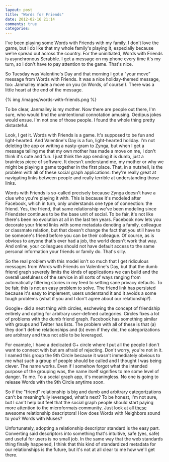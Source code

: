 ```yaml
---
layout: post
title: "Words for Friends"
date: 2012-02-16 21:14
comments: true
categories: 
---
```

I've been playing some Words with Friends with my family. I don't love
the game, but I do like that my whole family's playing it, especially
because we're spread out across the country.  For the uninitiated, Words
with Friends is asynchronous Scrabble. I get a message on my phone every
time it's my turn, so I don't have to pay attention to the game. That's
nice.

So Tuesday was Valentine's Day and that morning I got a "your move"
message from Words with Friends. It was a nice holiday-themed message,
too: Janmalley made a move on you (in Words, of course!). There was a
little heart at the end of the message.

{% img /images/words-with-friends.png %}

To be clear, Janmalley is my mother.  Now there are people out there,
I'm sure, who would find the unintentional connotation amusing. Oedipus
jokes would ensue. I'm not one of those people. I found the whole thing
pretty distasteful.

Look, I get it. Words with Friends is a game. It's supposed to be fun
and light-hearted. And Valentine's Day is a fun, light-hearted holiday.
I'm not deleting the app or writing a nasty-gram to Zynga, but when I
get a message telling me that my own mother has made a move on me, I
don't think it's cute and fun. I just think the app sending it is dumb,
just a brainless piece of software. It doesn't understand me, my mother
or why we might be playing a game together in the first place. That, in
a nutshell, is the problem with all of these social graph applications:
they're really great at navigating links between people and really
terrible at understanding those links.

Words with Friends is so-called precisely because Zynga doesn't have a
clue who you're playing it with.  This is because it's modeled after
Facebook, which in turn, only understands one type of connection: the
friend. Yes, the friend, that same relationship we've been modeling
since Friendster continues to be the base unit of social. To be fair,
it's not like there's been no evolution at all in the last ten years.
Facebook now lets you decorate your friend links with some metadata
denoting a family, colleague or classmate relation, but that doesn't
change the fact that you still have to be someone's friend before you
can be their colleague.  Of course, as is obvious to anyone that's ever
had a job, the world doesn't work that way.  And online, your colleagues
should not have default access to the same personal information your
friends or family do.  That's silly.

So the real problem with this model isn't so much that I get ridiculous
messages from Words with Friends on Valentine's Day, but that the dumb
friend graph severely limits the kinds of applications we can build and
the overall usefulness of the service in all sorts of ways ranging from
automatically filtering stories in my feed to setting sane privacy
defaults. To be fair, this is not an easy problem to solve. The friend
link has persisted because it's easy to implement, users understand it
and it avoids a some tough problems (what if you and I don't agree about
our relationship?).

Google+ did a neat thing with circles, eschewing the concept of
friendship entirely and opting for arbitrary user-defined categories.
Circles fixes a lot of problems with the dumb friend graph.  Facebook
has something similar with groups and Twitter has lists. The problem
with all of these is that (a) they don't define relationships and (b)
even if they did, the categorizations are arbitrary and thus not able to
be leveraged.

For example, I have a dedicated G+ circle where I put all the people I
don't want to connect with but am afraid of rejecting.  Don't worry,
you're not in it.  I named this group the 9th Circle because it wasn't
immediately obvious to me what such a group of people should be called
and I thought I was being clever.  The name works.  Even if I somehow
forgot what the intended purpose of the grouping was, the name itself
signifies to me some level of danger.  To me.  To a social graph app,
it's meaningless.  No one is going to release Words with the 9th Circle
anytime soon.

So if the "friend" relationship is big and dumb and arbitrary
categorizations can't be meaningfully leveraged, what's next? To be
honest, I'm not sure, but I can't help but feel that the social graph
people should start paying more attention to the microformats community.
Just look at all [these](http://microformats.org/wiki/existing-rel-values) awesome relationship descriptors! How does Words with Neighbors sound to you? Words with Muses?

Unfortunately, adopting a relationship descriptor standard is the easy
part. Converting said descriptors into something that's intuitive, safe
(yes, safe) and useful for users is no small job. In the same way that
the web standards thing finally happened, I think that this kind of
standardized metadata for our relationships is the future, but it's not
at all clear to me how we'll get there.
